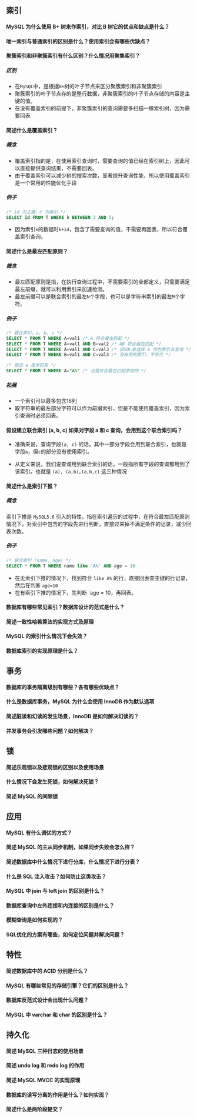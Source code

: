 
## 索引

#### MySQL 为什么使用 B+ 树来作索引，对比 B 树它的优点和缺点是什么？

#### 唯一索引与普通索引的区别是什么？使用索引会有哪些优缺点？

#### 聚簇索引和非聚簇索引有什么区别？什么情况用聚集索引？

##### 区别

- 在`MySQL`中，是根据`B+`树的叶子节点来区分聚簇索引和非聚簇索引
- 聚簇索引的叶子节点存的是整行数据，非聚簇索引的叶子节点存储的内容是主键的值。
- 在没有覆盖索引的前提下，非聚簇索引的查询需要多扫描一棵索引树，因为需要回表





#### 简述什么是覆盖索引？

##### 概念

- 覆盖索引指的是，在使用索引查询时，需要查询的值已经在索引树上，因此可以直接提供查询结果，不需要回表。
- 由于覆盖索引可以减少树的搜索次数，显著提升查询性能，所以使用覆盖索引是一个常用的性能优化手段

##### 例子

```sql
/* id 为主键，c 为索引 */
SELECT id FROM T WHERE k BETWEEN 3 AND 5;
```

- 因为索引`k`的数据时`k+id`，包含了需要查询的值，不需要再回表，所以符合覆盖索引查询。



#### 简述什么是最左匹配原则？

##### 概念

- 最左匹配原则是指，在执行查询过程中，不需要索引的全部定义，只需要满足最左前缀，就可以利用索引来加速检测。
- 最左前缀可以是联合索引的最左`N`个字段，也可以是字符串索引的最左`M`个字符。

##### 例子

```sql
/* 联合索引，a, b, c */
SELECT * FROM T WHERE A=val1 /* A 符合最左匹配 */
SELECT * FROM T WHERE A=val1 AND B=val2 /* AB 符合最左匹配 */
SELECT * FROM T WHERE A=val1 AND C=val3 /* 该SQL会选择 A 作为索引去查询 */
SELECT * FROM T WHERE B=val1 AND C=val3 /* 没有用到索引，不符合 */

/* 假设 a 是字符串 */
SELECT * FROM T WHERE A="A%" /* 也是符合最左匹配原则的 */
```

##### 拓展

- 一个索引可以最多包含16列
- 取字符串的最左部分字符可以作为前缀索引，但是不能使用覆盖索引，因为索引查询时必须回表。



#### 假设建立联合索引 (a, b, c) 如果对字段 a 和 c 查询，会用到这个联合索引吗？

- 准确来说，查询字段`(a, c)` 的话，其中一部分字段会用到联合索引，也就是字段`a`，但`c`的部分没有使用索引。

- 从定义来说，我们说查询用到联合索引的话，一般指所有字段的查询都用到了该索引。也就是 `(a), (a,b),(a,b,c)` 这三种情况

  

#### 简述什么是索引下推？

##### 概念

索引下推是 `MySQL5.6` 引入的特性，指在索引遍历的过程中，在符合最左匹配原则情况下，对索引中包含的字段先进行判断，直接过来掉不满足条件的记录，减少回表次数。

##### 例子

```sql
/* 联合索引 (name, age) */
SELECT * FROM T WHERE name like 'A%' AND age = 10
```

- 在无索引下推的情况下，找到符合 `like A%` 的行，直接回表查主键的行记录，然后在判断 `age=10`
- 在有索引下推的情况下，先判断 `age = 10，再回表。



#### 数据库有哪些常见索引？数据库设计的范式是什么？

#### 简述一致性哈希算法的实现方式及原理

#### MySQL 的索引什么情况下会失效？

#### 数据库索引的实现原理是什么？

## 事务

#### 数据库的事务隔离级别有哪些？各有哪些优缺点？

#### 什么是数据库事务，MySQL 为什么会使用 InnoDB 作为默认选项

#### 简述脏读和幻读的发生场景，InnoDB 是如何解决幻读的？

#### 并发事务会引发哪些问题？如何解决？

## 锁

#### 简述乐观锁以及悲观锁的区别以及使用场景

#### 什么情况下会发生死锁，如何解决死锁？

#### 简述 MySQL 的间隙锁

## 应用

#### MySQL 有什么调优的方式？

#### 简述 MySQL 的主从同步机制，如果同步失败会怎么样？

#### 简述数据库中什么情况下进行分库，什么情况下进行分表？

#### 什么是 SQL 注入攻击？如何防止这类攻击？

#### MySQL 中 join 与 left join 的区别是什么？

#### 数据库查询中左外连接和内连接的区别是什么？

#### 模糊查询是如何实现的？

#### SQL优化的方案有哪些，如何定位问题并解决问题？

## 特性

#### 简述数据库中的 ACID 分别是什么？

#### MySQL 有哪些常见的存储引擎？它们的区别是什么？

#### 数据库反范式设计会出现什么问题？

#### MySQL 中 varchar 和 char 的区别是什么？

## 持久化

#### 简述 MySQL 三种日志的使用场景

#### 简述 undo log 和 redo log 的作用

#### 简述 MySQL MVCC 的实现原理

#### 数据库的读写分离的作用是什么？如何实现？

#### 简述什么是两阶段提交？



